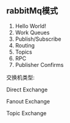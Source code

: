 
## rabbitMq模式 

1. Hello World!
2. Work Queues
3. Publish/Subscribe
4. Routing
5. Topics
6. RPC
7. Publisher Confirms



交换机类型:
    
Direct Exchange

Fanout Exchange

Topic Exchange








